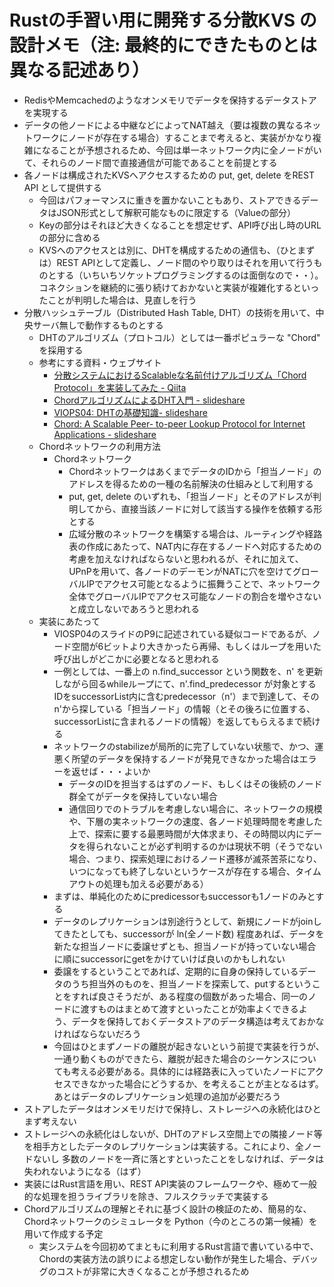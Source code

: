 # Rustの手習い用に開発する分散KVS の設計メモ（注: 最終的にできたものとは異なる記述あり）

- RedisやMemcachedのようなオンメモリでデータを保持するデータストアを実現する
- データの他ノードによる中継などによってNAT越え（要は複数の異なるネットワークにノードが存在する場合）することまで考えると、実装がかなり複雑になることが予想されるため、今回は単一ネットワーク内に全ノードがいて、それらのノード間で直接通信が可能であることを前提とする
- 各ノードは構成されたKVSへアクセスするための put, get, delete をREST API として提供する
  - 今回はパフォーマンスに重きを置かないこともあり、ストアできるデータはJSON形式として解釈可能なものに限定する（Valueの部分）
  - Keyの部分はそれほど大きくなることを想定せず、API呼び出し時のURLの部分に含める
  - KVSへのアクセスとは別に、DHTを構成するための通信も、（ひとまずは）REST APIとして定義し、ノード間のやり取りはそれを用いて行うものとする（いちいちソケットプログラミングするのは面倒なので・・）。コネクションを継続的に張り続けておかないと実装が複雑化するといったことが判明した場合は、見直しを行う
- 分散ハッシュテーブル（Distributed Hash Table, DHT）の技術を用いて、中央サーバ無しで動作するものとする
  - DHTのアルゴリズム（プロトコル）としては一番ポピュラーな "Chord" を採用する
  - 参考にする資料・ウェブサイト
    - [分散システムにおけるScalableな名前付けアルゴリズム「Chord Protocol」を実装してみた - Qiita](https://qiita.com/taisho6339/items/7f849b65e2deab6759a1)
    - [ChordアルゴリズムによるDHT入門 - slideshare](https://www.slideshare.net/did2/chorddht)
    - [VIOPS04: DHTの基礎知識- slideshare](https://www.slideshare.net/viopsjp/dht20091211)
    - [Chord: A Scalable Peer- to-peer Lookup Protocol for Internet Applications - slideshare](https://www.slideshare.net/GertThijs/chord-presentation)
  - Chordネットワークの利用方法
    - Chordネットワーク
      - ChordネットワークはあくまでデータのIDから「担当ノード」のアドレスを得るための一種の名前解決の仕組みとして利用する
      - put, get, delete のいずれも、「担当ノード」とそのアドレスが判明してから、直接当該ノードに対して該当する操作を依頼する形とする
      - 広域分散のネットワークを構築する場合は、ルーティングや経路表の作成にあたって、NAT内に存在するノードへ対応するための考慮を加えなければならないと思われるが、それに加えて、UPnPを用いて、各ノードのデーモンがNATに穴を空けてグローバルIPでアクセス可能となるように振舞うことで、ネットワーク全体でグローバルIPでアクセス可能なノードの割合を増やさないと成立しないであろうと思われる
  - 実装にあたって
    - VIOSP04のスライドのP9に記述されている疑似コードであるが、ノード空間が6ビットより大きかったら再帰、もしくはループを用いた呼び出しがどこかに必要となると思われる
    - 一例としては、一番上の n.find_successor という関数を、n' を更新しながら回るwhileループにて、n'.find_predecessor が対象とするIDをsuccessorList内に含むpredecessor（n'）まで到達して、そのn'から探している「担当ノード」の情報（とその後ろに位置する、successorListに含まれるノードの情報）を返してもらえるまで続ける
    - ネットワークのstabilizeが局所的に完了していない状態で、かつ、運悪く所望のデータを保持するノードが発見できなかった場合はエラーを返せば・・・よいか
      - データのIDを担当するはずのノード、もしくはその後続のノード群全てがデータを保持していない場合
      - 通信回りでのトラブルを考慮しない場合に、ネットワークの規模や、下層の実ネットワークの速度、各ノード処理時間を考慮した上で、探索に要する最悪時間が大体求まり、その時間以内にデータを得られないことが必ず判明するのかは現状不明（そうでない場合、つまり、探索処理におけるノード遷移が滅茶苦茶になり、いつになっても終了しないというケースが存在する場合、タイムアウトの処理も加える必要がある）
    - まずは、単純化のためにpredicessorもsuccessorも1ノードのみとする
    - データのレプリケーションは別途行うとして、新規にノードがjoinしてきたとしても、successorが ln(全ノード数) 程度あれば、データを新たな担当ノードに委譲せずとも、担当ノードが持っていない場合に順にsuccessorにgetをかけていけば良いのかもしれない
    - 委譲をするということであれば、定期的に自身の保持しているデータのうち担当外のものを、担当ノードを探索して、putするということをすれば良さそうだが、ある程度の個数があった場合、同一のノードに渡すものはまとめて渡すといったことが効率よくできるよう、データを保持しておくデータストアのデータ構造は考えておかなければならないだろう
    - 今回はひとまずノードの離脱が起きないという前提で実装を行うが、一通り動くものができたら、離脱が起きた場合のシーケンスについても考える必要がある。具体的には経路表に入っていたノードにアクセスできなかった場合にどうするか、を考えることが主となるはず。あとはデータのレプリケーション処理の追加が必要だろう
- ストアしたデータはオンメモリだけで保持し、ストレージへの永続化はひとまず考えない
- ストレージへの永続化はしないが、DHTのアドレス空間上での隣接ノード等を相手方としたデータのレプリケーションは実装する。これにより、全ノードないし
多数のノードを一斉に落とすといったことをしなければ、データは失われないようになる（はず）
- 実装にはRust言語を用い、REST API実装のフレームワークや、極めて一般的な処理を担うライブラリを除き、フルスクラッチで実装する
- Chordアルゴリズムの理解とそれに基づく設計の検証のため、簡易的な、Chordネットワークのシミュレータを Python（今のところの第一候補）を用いて作成する予定
  - 実システムを今回初めてまともに利用するRust言語で書いている中で、Chordの実装方法の誤りによる想定しない動作が発生した場合、デバッグのコストが非常に大きくなることが予想されるため
